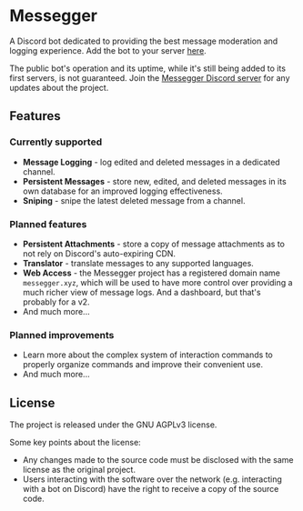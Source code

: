 # Messegger

A Discord bot dedicated to providing the best message moderation and logging experience. Add the bot to your server [here](https://discord.com/oauth2/authorize?client_id=1226243129733156906&permissions=0&scope=bot).

The public bot's operation and its uptime, while it's still being added to its first servers, is not guaranteed. Join the [Messegger Discord server](https://discord.gg/rWVHU3qjvK) for any updates about the project.

## Features

### Currently supported

- **Message Logging** - log edited and deleted messages in a dedicated channel.
- **Persistent Messages** - store new, edited, and deleted messages in its own database for an improved logging effectiveness.
- **Sniping** - snipe the latest deleted message from a channel.

### Planned features

- **Persistent Attachments** - store a copy of message attachments as to not rely on Discord's auto-expiring CDN.
- **Translator** - translate messages to any supported languages.
- **Web Access** - the Messegger project has a registered domain name `messegger.xyz`, which will be used to have more control over providing a much richer view of message logs. And a dashboard, but that's probably for a v2.
- And much more...

### Planned improvements

- Learn more about the complex system of interaction commands to properly organize commands and improve their convenient use.
- And much more...

## License

The project is released under the GNU AGPLv3 license.

Some key points about the license:
- Any changes made to the source code must be disclosed with the same license as the original project.
- Users interacting with the software over the network (e.g. interacting with a bot on Discord) have the right to receive a copy of the source code.
